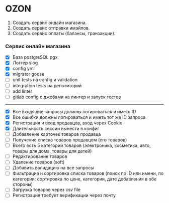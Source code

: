 # OZON 

1. Создать сервис ондайн магазина.
2. Создать сервис отправки имэйлов.
3. Создать сервис оплаты (балансы, транзакции).

### Сервис онлайн магазина

- [X] База postgreSQL pgx
- [X] Логгер slog
- [X] config yml
- [X] migrator goose
- [ ] unit tests на config и validation
- [ ] integration tests на репозиторий
- [ ] add linter
- [ ] gitlab config с джобами на линтер и запуск тестов
___________________
- [X] Все входящие запросы должны логироваться и иметь ID
- [X] Все ошибки должны логироваться и иметь тот же ID запроса
- [X] Регистрация и вход продавцов, вход черех Cookie
- [X] Длительность сессии вынести в конфиг
- [ ] Добавление карточек товаров продавца
- [ ] Получение списка товаров продавцом (его товаров)
- [ ] Всего есть 5 категорий товаров (электроника, косметика, авто, товары для дома, товары для детей)
- [ ] Редактирование товаров
- [ ] Удаление товаров (soft)
- [ ] Добавить валидацию на все запросы
- [ ] Фильтрация и сортировка списка товаров (поиск по ID или имени, по категории; сортировка по цене, категории, дате добавления в обе стороны)
- [ ] Загрузка товаров через csv file
- [ ] Регистрация требует верификации через почту
